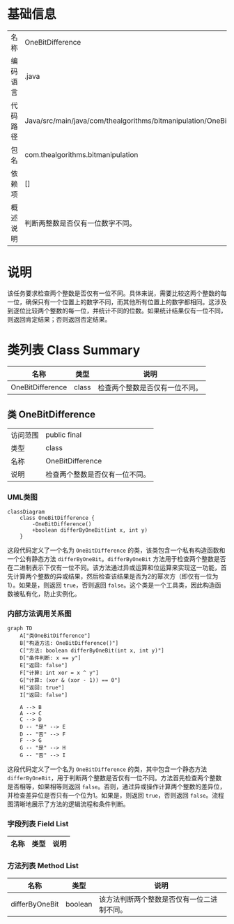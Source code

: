 # 基础信息

|      |      |
|------|------|
| 名称 | OneBitDifference |
| 编码语言 | .java |
| 代码路径 | Java/src/main/java/com/thealgorithms/bitmanipulation/OneBitDifference.java |
| 包名 | com.thealgorithms.bitmanipulation |
| 依赖项 | [] |
| 概述说明 | 判断两整数是否仅有一位数字不同。 |

# 说明

该任务要求检查两个整数是否仅有一位不同。具体来说，需要比较这两个整数的每一位，确保只有一个位置上的数字不同，而其他所有位置上的数字都相同。这涉及到逐位比较两个整数的每一位，并统计不同的位数。如果统计结果仅有一位不同，则返回肯定结果；否则返回否定结果。

# 类列表 Class Summary

| 名称   | 类型  | 说明 |
|-------|------|-------------|
| OneBitDifference | class | 检查两个整数是否仅有一位不同。 |



## 类 OneBitDifference

|      |      |
|------|------|
| 访问范围 | public final |
| 类型 | class |
| 名称 | OneBitDifference |
| 说明 | 检查两个整数是否仅有一位不同。 |


### UML类图

```mermaid
classDiagram
    class OneBitDifference {
        -OneBitDifference()
        +boolean differByOneBit(int x, int y)
    }
```

这段代码定义了一个名为 `OneBitDifference` 的类，该类包含一个私有构造函数和一个公有静态方法 `differByOneBit`。`differByOneBit` 方法用于检查两个整数是否在二进制表示下仅有一位不同。该方法通过异或运算和位运算来实现这一功能，首先计算两个整数的异或结果，然后检查该结果是否为2的幂次方（即仅有一位为1）。如果是，则返回 `true`，否则返回 `false`。这个类是一个工具类，因此构造函数被私有化，防止实例化。


### 内部方法调用关系图

```mermaid
graph TD
    A["类OneBitDifference"]
    B["构造方法: OneBitDifference()"]
    C["方法: boolean differByOneBit(int x, int y)"]
    D["条件判断: x == y"]
    E["返回: false"]
    F["计算: int xor = x ^ y"]
    G["计算: (xor & (xor - 1)) == 0"]
    H["返回: true"]
    I["返回: false"]

    A --> B
    A --> C
    C --> D
    D -- "是" --> E
    D -- "否" --> F
    F --> G
    G -- "是" --> H
    G -- "否" --> I
```

这段代码定义了一个名为 `OneBitDifference` 的类，其中包含一个静态方法 `differByOneBit`，用于判断两个整数是否仅有一位不同。方法首先检查两个整数是否相等，如果相等则返回 `false`。否则，通过异或操作计算两个整数的差异位，并检查差异位是否只有一个位为1。如果是，则返回 `true`，否则返回 `false`。流程图清晰地展示了方法的逻辑流程和条件判断。

### 字段列表 Field List

| 名称  | 类型  | 说明 |
|-------|-------|------|

### 方法列表 Method List

| 名称  | 类型  | 说明 |
|-------|-------|------|
| differByOneBit | boolean | 该方法判断两个整数是否仅有一位二进制不同。 |




